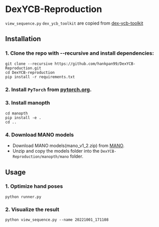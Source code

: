 # DexYCB-Reproduction
`view_sequence.py` `dex_ycb_toolkit` are copied from [dex-ycb-toolkit](https://github.com/NVlabs/dex-ycb-toolkit)

## Installation
### 1. Clone the repo with --recursive and install dependencies:
```
git clone --recursive https://github.com/hankpan99/DexYCB-Reproduction.git
cd DexYCB-reproduction
pip install -r requirements.txt
```
### 2. Install `PyTorch` from [pytorch.org](https://pytorch.org).
### 3. Install manopth
```
cd manopth
pip install -e .
cd ..
```
### 4. Download MANO models
* Download MANO models(mano_v1_2.zip) from [MANO](https://mano.is.tue.mpg.de).
* Unzip and copy the models folder into the `DexYCB-Reproduction/manopth/mano` folder.
## Usage
### 1. Optimize hand poses
```
python runner.py
```
### 2. Visualize the result
```
python view_sequence.py --name 20221001_171108
```
